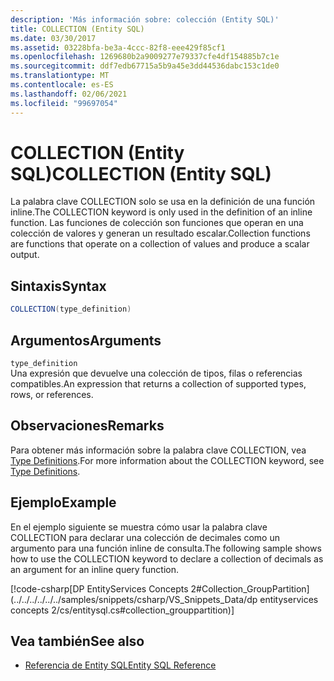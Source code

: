 ```yaml
---
description: 'Más información sobre: colección (Entity SQL)'
title: COLLECTION (Entity SQL)
ms.date: 03/30/2017
ms.assetid: 03228bfa-be3a-4ccc-82f8-eee429f85cf1
ms.openlocfilehash: 1269680b2a9009277e79337cfe4df154885b7c1e
ms.sourcegitcommit: ddf7edb67715a5b9a45e3dd44536dabc153c1de0
ms.translationtype: MT
ms.contentlocale: es-ES
ms.lasthandoff: 02/06/2021
ms.locfileid: "99697054"
---
```

# <a name="collection-entity-sql"></a><span data-ttu-id="827d0-103">COLLECTION (Entity SQL)</span><span class="sxs-lookup"><span data-stu-id="827d0-103">COLLECTION (Entity SQL)</span></span>

<span data-ttu-id="827d0-104">La palabra clave COLLECTION solo se usa en la definición de una función inline.</span><span class="sxs-lookup"><span data-stu-id="827d0-104">The COLLECTION keyword is only used in the definition of an inline function.</span></span> <span data-ttu-id="827d0-105">Las funciones de colección son funciones que operan en una colección de valores y generan un resultado escalar.</span><span class="sxs-lookup"><span data-stu-id="827d0-105">Collection functions are functions that operate on a collection of values and produce a scalar output.</span></span>  
  
## <a name="syntax"></a><span data-ttu-id="827d0-106">Sintaxis</span><span class="sxs-lookup"><span data-stu-id="827d0-106">Syntax</span></span>  
  
```csharp  
COLLECTION(type_definition)
```  
  
## <a name="arguments"></a><span data-ttu-id="827d0-107">Argumentos</span><span class="sxs-lookup"><span data-stu-id="827d0-107">Arguments</span></span>  

 `type_definition`  
 <span data-ttu-id="827d0-108">Una expresión que devuelve una colección de tipos, filas o referencias compatibles.</span><span class="sxs-lookup"><span data-stu-id="827d0-108">An expression that returns a collection of supported types, rows, or references.</span></span>  
  
## <a name="remarks"></a><span data-ttu-id="827d0-109">Observaciones</span><span class="sxs-lookup"><span data-stu-id="827d0-109">Remarks</span></span>  

 <span data-ttu-id="827d0-110">Para obtener más información sobre la palabra clave COLLECTION, vea [Type Definitions](type-definitions-entity-sql.md).</span><span class="sxs-lookup"><span data-stu-id="827d0-110">For more information about the COLLECTION keyword, see [Type Definitions](type-definitions-entity-sql.md).</span></span>  
  
## <a name="example"></a><span data-ttu-id="827d0-111">Ejemplo</span><span class="sxs-lookup"><span data-stu-id="827d0-111">Example</span></span>  

 <span data-ttu-id="827d0-112">En el ejemplo siguiente se muestra cómo usar la palabra clave COLLECTION para declarar una colección de decimales como un argumento para una función inline de consulta.</span><span class="sxs-lookup"><span data-stu-id="827d0-112">The following sample shows how to use the COLLECTION keyword to declare a collection of decimals as an argument for an inline query function.</span></span>  
  
 [!code-csharp[DP EntityServices Concepts 2#Collection_GroupPartition](../../../../../../samples/snippets/csharp/VS_Snippets_Data/dp entityservices concepts 2/cs/entitysql.cs#collection_grouppartition)]  
  
## <a name="see-also"></a><span data-ttu-id="827d0-113">Vea también</span><span class="sxs-lookup"><span data-stu-id="827d0-113">See also</span></span>

- [<span data-ttu-id="827d0-114">Referencia de Entity SQL</span><span class="sxs-lookup"><span data-stu-id="827d0-114">Entity SQL Reference</span></span>](entity-sql-reference.md)
